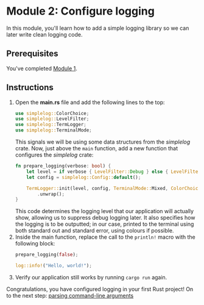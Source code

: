 # Module 2: Configure logging

In this module, you'll learn how to add a simple logging library so we can later write clean logging code.

## Prerequisites

You've completed [Module 1](./step-by-step-1.md).

## Instructions

1. Open the **main.rs** file and add the following lines to the top:
   ```rs
   use simplelog::ColorChoice;
   use simplelog::LevelFilter;
   use simplelog::TermLogger;
   use simplelog::TerminalMode;
   ```
   This signals we will be using some data structures from the _simplelog_ crate.
   Now, just above the `main` function, add a new function that configures the _simplelog_ crate:
   ```rs
   fn prepare_logging(verbose: bool) {
       let level = if verbose { LevelFilter::Debug } else { LevelFilter::Info };
       let config = simplelog::Config::default();

       TermLogger::init(level, config, TerminalMode::Mixed, ColorChoice::Auto)
           .unwrap();
   }
   ```
   This code determines the logging level that our application will actually show, allowing us to suppress debug logging later.
   It also specifies how the logging is to be outputted; in our case, printed to the terminal using both standard out and standard error, using colours if possible.
2. Inside the main function, replace the call to the `println!` macro with the following block:
   ```rs
   prepare_logging(false);

   log::info!("Hello, world!");
   ```
3. Verify our application still works by running `cargo run` again.

Congratulations, you have configured logging in your first Rust project!
On to the next step: [parsing command-line arguments](./step-by-step-3.md)
